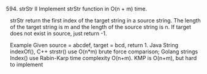 594. strStr II
Implement strStr function in O(n + m) time.

strStr return the first index of the target string in a source string. The length of the target string is m and the length of the source string is n.
If target does not exist in source, just return -1.

Example
Given source = abcdef, target = bcd, return 1.
Java String indexOf(), C++ strstr() use O(n*m) brute force comparison; Golang strings Index() use Rabin-Karp time complexity O(n+m). KMP is O(n+m), but hard to implement

